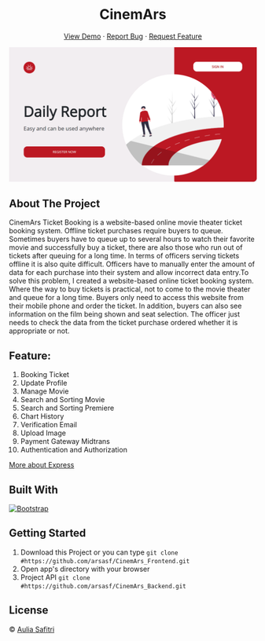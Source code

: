<h1 align='center'>CinemArs</h1>
  <p align="center">
    <a href="https://cinem-ars-frontend.vercel.app/">View Demo</a>
    ·
    <a href="https://github.com/arsasf/CinemArs_Frontend/issues">Report Bug</a>
    ·
    <a href="https://github.com/arsasf/CinemArs_Frontend/pulls">Request Feature</a>
  </p>

![Image Banner](image_banner.png)

## About The Project

CinemArs Ticket Booking is a website-based online movie theater ticket booking system. Offline ticket purchases require buyers to queue. Sometimes buyers have to queue up to several hours to watch their favorite movie and successfully buy a ticket, there are also those who run out of tickets after queuing for a long time. In terms of officers serving tickets offline it is also quite difficult. Officers have to manually enter the amount of data for each purchase into their system and allow incorrect data entry.To solve this problem, I created a website-based online ticket booking system. Where the way to buy tickets is practical, not to come to the movie theater and queue for a long time. Buyers only need to access this website from their mobile phone and order the ticket. In addition, buyers can also see information on the film being shown and seat selection. The officer just needs to check the data from the ticket purchase ordered whether it is appropriate or not.

## Feature:

1. Booking Ticket
2. Update Profile
3. Manage Movie
4. Search and Sorting Movie
5. Search and Sorting Premiere
6. Chart History
7. Verification Email
8. Upload Image
9. Payment Gateway Midtrans
10. Authentication and Authorization

[More about Express](https://en.wikipedia.org/wiki/Express.js)

## Built With

[![Bootstrap](https://img.shields.io/badge/Bootstrap-v5.0.x-blue)](https://getbootstrap.com/)

## Getting Started

1. Download this Project or you can type `git clone #https://github.com/arsasf/CinemArs_Frontend.git`
2. Open app's directory with your browser
3. Project API `git clone #https://github.com/arsasf/CinemArs_Backend.git`

## License

© [Aulia Safitri](https://github.com/arsasf/)
